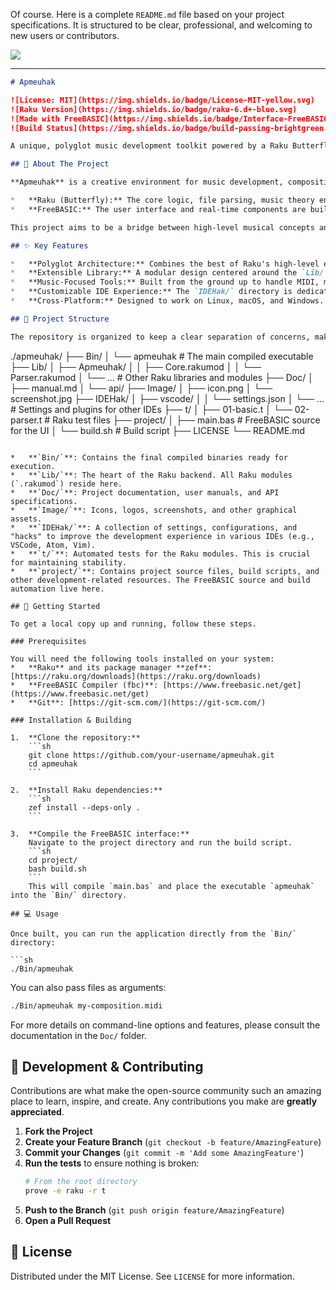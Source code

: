 Of course. Here is a complete `README.md` file based on your project specifications. It is structured to be clear, professional, and welcoming to new users or contributors.

<img src="./matrix/cec/image/logon.jpg">

---

```markdown
# Apmeuhak

![License: MIT](https://img.shields.io/badge/License-MIT-yellow.svg)
![Raku Version](https://img.shields.io/badge/raku-6.d+-blue.svg)
![Made with FreeBASIC](https://img.shields.io/badge/Interface-FreeBASIC-green.svg)
![Build Status](https://img.shields.io/badge/build-passing-brightgreen.svg)

A unique, polyglot music development toolkit powered by a Raku Butterfly core and a FreeBASIC user interface.

## 🎵 About The Project

**Apmeuhak** is a creative environment for music development, composition, and file manipulation. It leverages the strength of two distinct languages:

*   **Raku (Butterfly):** The core logic, file parsing, music theory engine, and data manipulation are handled by Raku. Its powerful grammar engine (for parsing complex music formats), concurrency features, and expressive syntax make it ideal for the backend.
*   **FreeBASIC:** The user interface and real-time components are built with FreeBASIC, which compiles to fast, lightweight, native executables with minimal dependencies. This provides a snappy and responsive user experience.

This project aims to be a bridge between high-level musical concepts and low-level performance, providing a powerful set of tools for hobbyists and professionals alike.

## ✨ Key Features

*   **Polyglot Architecture:** Combines the best of Raku's high-level expressiveness and FreeBASIC's raw speed.
*   **Extensible Library:** A modular design centered around the `Lib/` directory allows for easy addition of new formats, effects, or instruments.
*   **Music-Focused Tools:** Built from the ground up to handle MIDI, music notation, synth definitions, and other music-related file formats.
*   **Customizable IDE Experience:** The `IDEHak/` directory is dedicated to scripts and configurations for enhancing your development workflow in various IDEs.
*   **Cross-Platform:** Designed to work on Linux, macOS, and Windows.

## 📂 Project Structure

The repository is organized to keep a clear separation of concerns, making it easy to navigate and contribute.

```
./apmeuhak/
├── Bin/
│   └── apmeuhak        # The main compiled executable
├── Lib/
│   ├── Apmeuhak/
│   │   ├── Core.rakumod
│   │   └── Parser.rakumod
│   └── ...             # Other Raku libraries and modules
├── Doc/
│   ├── manual.md
│   └── api/
├── Image/
│   ├── icon.png
│   └── screenshot.jpg
├── IDEHak/
│   ├── vscode/
│   │   └── settings.json
│   └── ...             # Settings and plugins for other IDEs
├── t/
│   ├── 01-basic.t
│   └── 02-parser.t     # Raku test files
├── project/
│   ├── main.bas        # FreeBASIC source for the UI
│   └── build.sh        # Build script
├── LICENSE
└── README.md
```

*   **`Bin/`**: Contains the final compiled binaries ready for execution.
*   **`Lib/`**: The heart of the Raku backend. All Raku modules (`.rakumod`) reside here.
*   **`Doc/`**: Project documentation, user manuals, and API specifications.
*   **`Image/`**: Icons, logos, screenshots, and other graphical assets.
*   **`IDEHak/`**: A collection of settings, configurations, and "hacks" to improve the development experience in various IDEs (e.g., VSCode, Atom, Vim).
*   **`t/`**: Automated tests for the Raku modules. This is crucial for maintaining stability.
*   **`project/`**: Contains project source files, build scripts, and other development-related resources. The FreeBASIC source and build automation live here.

## 🚀 Getting Started

To get a local copy up and running, follow these steps.

### Prerequisites

You will need the following tools installed on your system:
*   **Raku** and its package manager **zef**: [https://raku.org/downloads](https://raku.org/downloads)
*   **FreeBASIC Compiler (fbc)**: [https://www.freebasic.net/get](https://www.freebasic.net/get)
*   **Git**: [https://git-scm.com/](https://git-scm.com/)

### Installation & Building

1.  **Clone the repository:**
    ```sh
    git clone https://github.com/your-username/apmeuhak.git
    cd apmeuhak
    ```

2.  **Install Raku dependencies:**
    ```sh
    zef install --deps-only .
    ```

3.  **Compile the FreeBASIC interface:**
    Navigate to the project directory and run the build script.
    ```sh
    cd project/
    bash build.sh
    ```
    This will compile `main.bas` and place the executable `apmeuhak` into the `Bin/` directory.

## 💻 Usage

Once built, you can run the application directly from the `Bin/` directory:

```sh
./Bin/apmeuhak
```

You can also pass files as arguments:
```sh
./Bin/apmeuhak my-composition.midi
```

For more details on command-line options and features, please consult the documentation in the `Doc/` folder.

## 🔧 Development & Contributing

Contributions are what make the open-source community such an amazing place to learn, inspire, and create. Any contributions you make are **greatly appreciated**.

1.  **Fork the Project**
2.  **Create your Feature Branch** (`git checkout -b feature/AmazingFeature`)
3.  **Commit your Changes** (`git commit -m 'Add some AmazingFeature'`)
4.  **Run the tests** to ensure nothing is broken:
    ```sh
    # From the root directory
    prove -e raku -r t
    ```
5.  **Push to the Branch** (`git push origin feature/AmazingFeature`)
6.  **Open a Pull Request**

## 📜 License

Distributed under the MIT License. See `LICENSE` for more information.
```